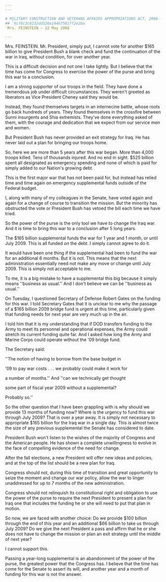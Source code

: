 ```yaml
---
---

# MILITARY CONSTRUCTION AND VETERANS AFFAIRS APPROPRIATIONS ACT, 2008--
## `6cf0c3c6232dd526e144675817f2e2ba`
`Mrs. FEINSTEIN — 22 May 2008`

---
```



Mrs. FEINSTEIN. Mr. President, simply put, I cannot vote for another 
$165 billion to give President Bush a blank check and fund the 
continuation of the war in Iraq, without condition, for over another 
year.

This is a difficult decision and not one I take lightly. But I 
believe that the time has come for Congress to exercise the power of 
the purse and bring this war to a conclusion.

I am a strong supporter of our troops in the field. They have done a 
tremendous job under difficult circumstances. They weren't greeted as 
liberators as Vice President Cheney said they would be.

Instead, they found themselves targets in an internecine battle, 
whose roots go back hundreds of years. They found themselves in the 
crossfire between Sunni insurgents and Shia extremists. They've done 
everything asked of them, with the courage and dedication that we 
expect from our service men and women.

But President Bush has never provided an exit strategy for Iraq. He 
has never laid out a plan for bringing our troops home.

So, here we are more than 5 years after this war began. More than 
4,000 troops killed. Tens of thousands injured. And no end in sight. 
$525 billion spent all designated as emergency spending and none of 
which is paid for simply added to our Nation's growing debt.

This is the first major war that has not been paid for, but instead 
has relied time and time again on emergency supplemental funds outside 
of the Federal budget.

I, along with many of my colleagues in the Senate, have voted again 
and again for a change of course to transition the mission. But the 
minority has obstructed the vote or President Bush has vetoed the bill 
each time we have tried.

So the power of the purse is the only tool we have to change the Iraq 
war. And it is time to bring this war to a conclusion after 5 long 
years.

The $165 billion supplemental funds the war for 1 year and 1 month, 
or until July 2009. This is all funded on the debt. I simply cannot 
agree to do it.

It would have been one thing if the supplemental had been to fund the 
war for an additional 6 months. But it is not. This means that the next 
administration essentially need not make any move or change until July 
2009. This is simply not acceptable to me.

To me, it is a big mistake to have a supplemental this big because it 
simply means ''business as usual.'' And I don't believe we can be 
''business as usual.''

On Tuesday, I questioned Secretary of Defense Robert Gates on the 
funding for this war. I told Secretary Gates that it is unclear to me 
why the passage of a $165 billion 2009 bridge fund is urgent at this 
time, particularly given that funding needs for next year are very much 
up in the air.

I told him that it is my understanding that if DOD transfers funding 
to the Army to meet its personnel and operational expenses, the Army 
could stretch its current funding quite far. And I asked how long the 
Army and Marine Corps could operate without the '09 bridge fund.



The Secretary said:




 ''The notion of having to borrow from the base budget in 


 '09 to pay war costs . . . we probably could make it work for 


 a number of months.'' And ''can we technically get thought 


 some part of fiscal year 2009 without a supplemental? 


 Probably so.''


So the other question that I have been grappling with is why should 
we provide 13 months of funding now? Where is the urgency to fund this 
war through July 2009? That is over a year away. It is simply not 
necessary to appropriate $165 billion for the Iraq war in a single day. 
This is almost twice the size of any previous supplemental the Senate 
has considered to date.

President Bush won't listen to the wishes of the majority of Congress 
and the American people. He has shown a complete unwillingness to 
evolve in the face of compelling evidence of the need for change.

After the fall elections, a new President will offer new ideas and 
policies, and at the top of the list should be a new plan for Iraq.

Congress should not, during this time of transition and great 
opportunity to seize the moment and change our war policy, allow the 
war to linger unaddressed for up to 7 months of the new administration.

Congress should not relinquish its constitutional right and 
obligation to use the power of the purse to require the next President 
to present a plan for Iraq one that includes the funding he or she will 
need to put that plan in motion.

So now, we are faced with another choice: Do we provide $100 billion 
through the end of this year and an additional $66 billion to take us 
through July 2009? Do we give the next President a pass and affirm that 
he or she does not have to change the mission or plan an exit strategy 
until the middle of next year?

I cannot support this.

Passing a year-long supplemental is an abandonment of the power of 
the purse, the greatest power that the Congress has. I believe that the 
time has come for the Senate to assert its will, and another year and a 
month of funding for this war is not the answer.